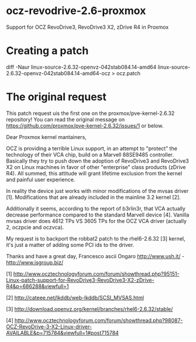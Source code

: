 ocz-revodrive-2.6-proxmox
=========================

Support for OCZ RevoDrive3, RevoDrive3 X2, zDrive R4 in Proxmox

# Creating a patch

diff -Naur linux-source-2.6.32-openvz-042stab084.14-amd64 linux-source-2.6.32-openvz-042stab084.14-amd64-ocz > ocz.patch

# The original request

This patch request uis the first one on the proxmox/pve-kernel-2.6.32 repository! You can read the original message on https://github.com/proxmox/pve-kernel-2.6.32/issues/1 or below.

Dear Proxmox kernel mantainers,

OCZ is providing a terrible Linux support, in an attempt to "protect" the technology of their VCA chip, build on a Marvell 88SE9485 controller. Basically they try to push down the adoption of RevoDrive3 and RevoDrive3 X2 on Linux machines in favor of other "enterprise" class products (zDrive R4). All summed, this attitude will grant lifetime exclusion from the kernel and painful user experience.

In reality the device just works with minor modifications of the mvsas driver [1]. Modifications that are already included in the mainline 3.2 kernel [2].

Additionally it seems, according to the report of b3rlin3r, that VCA actually decrease performance compared to the standard Marvell device [4]. Vanilla mvsas driver does 4612 TPs VS 3605 TPs for the OCZ VCA driver (actually 2, oczpcie and oczvca).

My request is to backport the robbat2 patch to the rhel6-2.6.32 [3] kernel, it's just a matter of adding some PCI ids to the driver.

Thanks and have a great day,
Francesco ascii Ongaro
http://www.ush.it/ - http://www.isgroup.biz/

[1] http://www.ocztechnologyforum.com/forum/showthread.php?95151-Linux-patch-support-for-RevoDrive3-RevoDrive3-X2-zDrive-R4&p=686288&viewfull=1

[2] http://cateee.net/lkddb/web-lkddb/SCSI_MVSAS.html

[3] http://download.openvz.org/kernel/branches/rhel6-2.6.32/stable/

[4] http://www.ocztechnologyforum.com/forum/showthread.php?98087-OCZ-RevoDrive-3-X2-Linux-driver-AVAILABLE&p=715784&viewfull=1#post715784
